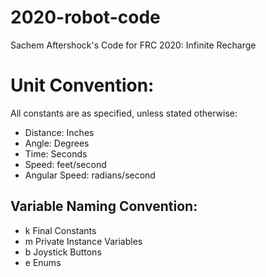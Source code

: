 # 2020-robot-code
Sachem Aftershock's Code for FRC 2020: Infinite Recharge

# Unit Convention:
All constants are as specified, unless stated otherwise:
 - Distance: Inches
 - Angle: Degrees
 - Time: Seconds
 - Speed: feet/second
 - Angular Speed: radians/second

## Variable Naming Convention:
 - k Final Constants
 - m Private Instance Variables
 - b Joystick Buttons
 - e Enums


